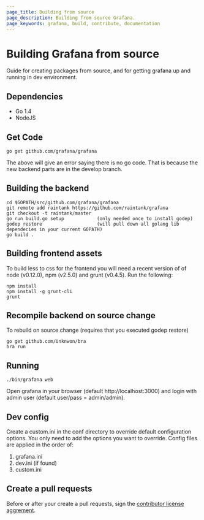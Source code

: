 ```yaml
---
page_title: Building from source
page_description: Building from source Grafana.
page_keywords: grafana, build, contribute, documentation
---
```


# Building Grafana from source

Guide for creating packages from source, and for getting grafana up and running in
dev environment.

## Dependencies

- Go 1.4
- NodeJS


## Get Code

```
go get github.com/grafana/grafana
```

The above will give an error saying there is no go code. That is because the new backend parts are in the develop branch.

## Building the backend
```
cd $GOPATH/src/github.com/grafana/grafana
git remote add raintank https://github.com/raintank/grafana
git checkout -t raintank/master
go run build.go setup            (only needed once to install godep)
godep restore                    (will pull down all golang lib dependecies in your current GOPATH)
go build .
```

## Building frontend assets

To build less to css for the frontend you will need a recent version of of node (v0.12.0),
npm (v2.5.0) and grunt (v0.4.5). Run the following:

```
npm install
npm install -g grunt-cli
grunt
```

## Recompile backend on source change
To rebuild on source change (requires that you executed godep restore)
```
go get github.com/Unknwon/bra
bra run
```

## Running
```
./bin/grafana web
```

Open grafana in your browser (default http://localhost:3000) and login with admin user (default user/pass = admin/admin).

## Dev config

Create a custom.ini in the conf directory to override default configuration options.
You only need to add the options you want to override. Config files are applied in the order of:

1. grafana.ini
2. dev.ini (if found)
3. custom.ini

## Create a pull requests

Before or after your create a pull requests, sign the [contributor license aggrement](/docs/contributing/cla.html).
